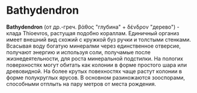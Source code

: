 # Bathydendron

**Bathydendron** (от др.-греч. βάθος "глубина" + δένδρον "дерево") - клада Thioevros, растущая подобно кораллам. Единичный организ имеет внешний вид схожий с кружкой буз ручки и толстыми стенками. Всасывая воду богатую минералми через единственное отверсие, получают энергию и используя соли, получамые после жизнедеятельности, для роста минеральной подстилки. На пологих поверхностях могут обитать как колонии в форме простого шара или древовидной. На более крутых повехностях чаще растут колонии в форме полукруглых ярусов. В основном разиножаются зооспорами, способными отплыть на пару метров от места рождения.